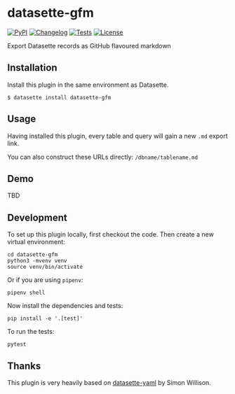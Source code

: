 # datasette-gfm

[![PyPI](https://img.shields.io/pypi/v/datasette-gfm.svg)](https://pypi.org/project/datasette-gfm/)
[![Changelog](https://img.shields.io/github/v/release/postman-open-technologies/datasette-gfm?include_prereleases&label=changelog)](https://github.com/postman-open-technologies/datasette-gfm/releases)
[![Tests](https://github.com/postman-open-technologies/datasette-gfm/workflows/Test/badge.svg)](https://github.com/postman-open-technologies/datasette-gfm/actions?query=workflow%3ATest)
[![License](https://img.shields.io/badge/license-Apache%202.0-blue.svg)](https://github.com/postman-open-technologies/datasette-gfm/blob/main/LICENSE)

Export Datasette records as GitHub flavoured markdown

## Installation

Install this plugin in the same environment as Datasette.

    $ datasette install datasette-gfm

## Usage

Having installed this plugin, every table and query will gain a new `.md` export link.

You can also construct these URLs directly: `/dbname/tablename.md`

## Demo

TBD

## Development

To set up this plugin locally, first checkout the code. Then create a new virtual environment:

    cd datasette-gfm
    python3 -mvenv venv
    source venv/bin/activate

Or if you are using `pipenv`:

    pipenv shell

Now install the dependencies and tests:

    pip install -e '.[test]'

To run the tests:

    pytest

## Thanks

This plugin is very heavily based on [datasette-yaml](https://github.com/simonw/datasette-yaml) by Simon Willison.

